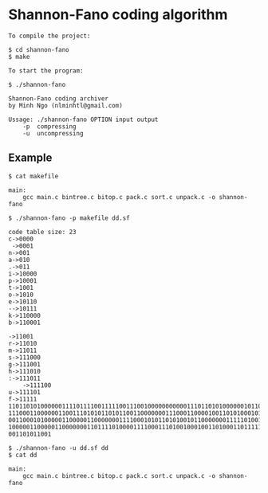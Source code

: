# Shannon-Fano coding algorithm

	To compile the project:
	
	$ cd shannon-fano
	$ make

	To start the program:

	$ ./shannon-fano

	Shannon-Fano coding archiver
	by Minh Ngo (nlminhtl@gmail.com)

	Ussage: ./shannon-fano OPTION input output
		-p	compressing
		-u	uncompressing
	
## Example

	$ cat makefile

	main:
		gcc main.c bintree.c bitop.c pack.c sort.c unpack.c -o shannon-fano

	$ ./shannon-fano -p makefile dd.sf

	code table size: 23
	c->0000
	 ->0001
	n->001
	a->010
	.->011
	i->10000
	p->10001
	t->1001
	o->1010
	e->10110
	-->10111
	k->110000
	b->110001

	->11001
	r->11010
	m->11011
	s->111000
	g->111001
	h->111010
	:->111011
		->111100
	u->111101
	f->11111
	11011010100000011110111100111110011100100000000000111011010100000010110000000
	11100011000000110011101010110101100110000000111000110000100110101000101100000
	00110001010000011000001100000001111000101011010100101100000001111101001100010
	10000011000001100000001101111010000111100011101001000100110100011011111111010
	001101011001

	$ ./shannon-fano -u dd.sf dd
	$ cat dd

	main:
		gcc main.c bintree.c bitop.c pack.c sort.c unpack.c -o shannon-fano

